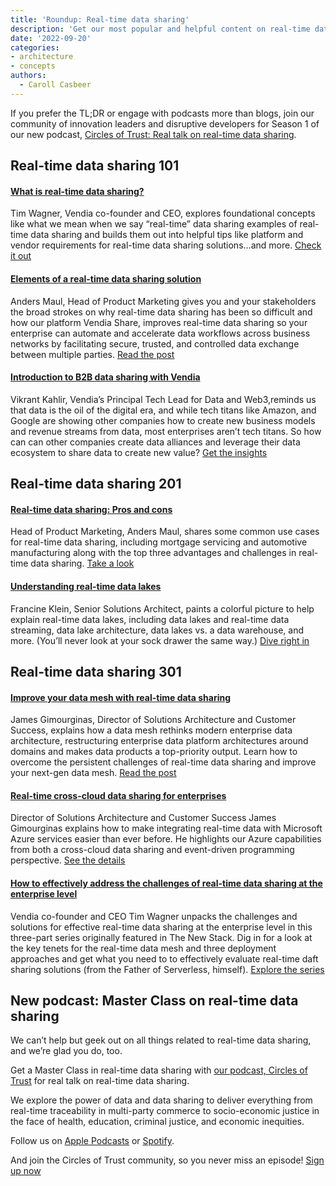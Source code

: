```yaml
---
title: 'Roundup: Real-time data sharing'
description: 'Get our most popular and helpful content on real-time data sharing, data lakes, and data mesh in this resource roundup.'
date: '2022-09-20'
categories:
- architecture
- concepts
authors:
  - Caroll Casbeer
---
```


If you prefer the TL;DR or engage with podcasts more than blogs, join our community of innovation leaders and disruptive developers for Season 1 of our new podcast, [Circles of Trust: Real talk on real-time data sharing](https://www.vendia.com/resources/circles-of-trust). 


## Real-time data sharing 101


#### [What is real-time data sharing?](https://www.vendia.com/blog/what-is-real-time-data-sharing)

Tim Wagner, Vendia co-founder and CEO, explores foundational concepts like what we mean when we say “real-time” data sharing examples of real-time data sharing and builds them out into helpful tips like platform and vendor requirements for real-time data sharing solutions…and more. [Check it out](https://www.vendia.com/blog/what-is-real-time-data-sharing)


#### [Elements of a real-time data sharing solution](https://www.vendia.com/blog/real-time-data-sharing-solution-elements) 

Anders Maul, Head of Product Marketing gives you and your stakeholders the broad strokes on why real-time data sharing has been so difficult and how our platform Vendia Share, improves real-time data sharing so your enterprise can automate and accelerate data workflows across business networks by facilitating secure, trusted, and controlled data exchange between multiple parties. [Read the post](https://www.vendia.com/blog/real-time-data-sharing-solution-elements)


#### [Introduction to B2B data sharing with Vendia](https://www.vendia.com/blog/b2b-data-sharing)

Vikrant Kahlir, Vendia’s Principal Tech Lead for Data and Web3, ​​reminds us that data is the oil of the digital era, and while tech titans like Amazon, and Google are showing other companies how to create new business models and revenue streams from data, most enterprises aren’t tech titans. So how can can other companies create data alliances and leverage their data ecosystem to share data to create new value? [Get the insights](https://www.vendia.com/blog/b2b-data-sharing)


## Real-time data sharing 201


#### [Real-time data sharing: Pros and cons](https://www.vendia.com/blog/real-time-data-sharing-pros-cons)

Head of Product Marketing, Anders Maul, shares some common use cases for real-time data sharing, including mortgage servicing and automotive manufacturing along with the top three advantages and challenges in real-time data sharing. [Take a look](https://www.vendia.com/blog/real-time-data-sharing-pros-cons)


#### [Understanding real-time data lakes](https://www.vendia.com/blog/understanding-real-time-data-lakes)

Francine Klein, Senior Solutions Architect, paints a colorful picture to help explain real-time data lakes, including data lakes and real-time data streaming, data lake architecture, data lakes vs. a data warehouse, and more. (You’ll never look at your sock drawer the same way.) [Dive right in](https://www.vendia.com/blog/understanding-real-time-data-lakes)


## Real-time data sharing 301


#### [Improve your data mesh with real-time data sharing](https://www.vendia.com/blog/improve-your-data-mesh)


James Gimourginas, Director of Solutions Architecture and Customer Success, explains how a data mesh rethinks modern enterprise data architecture, restructuring enterprise data platform architectures around domains and makes data products a top-priority output. Learn how to overcome the persistent challenges of real-time data sharing and improve your next-gen data mesh. [Read the post](https://www.vendia.com/blog/improve-your-data-mesh)


#### [Real-time cross-cloud data sharing for enterprises](https://www.vendia.com/blog/azure-eventing)


Director of Solutions Architecture and Customer Success James Gimourginas explains how to make integrating real-time data with Microsoft Azure services easier than ever before. He highlights our Azure capabilities from both a cross-cloud data sharing and event-driven programming perspective. [See the details](https://www.vendia.com/blog/azure-eventing)


#### [How to effectively address the challenges of real-time data sharing at the enterprise level](https://www.vendia.com/blog/real-time-data-sharing-challenges-for-enterprises)

Vendia co-founder and CEO Tim Wagner unpacks the challenges and solutions for effective real-time data sharing at the enterprise level in this three-part series originally featured in The New Stack. Dig in for a look at the key tenets for the real-time data mesh and three deployment approaches and get what you need to to effectively evaluate real-time daft sharing solutions (from the Father of Serverless, himself). [Explore the series](https://www.vendia.com/blog/real-time-data-sharing-challenges-for-enterprises)


## New podcast: Master Class on real-time data sharing

We can’t help but geek out on all things related to real-time data sharing, and we’re glad you do, too. 

Get a Master Class in real-time data sharing with [our podcast, Circles of Trust](https://www.vendia.com/resources/circles-of-trust) for real talk on real-time data sharing.

We explore the power of data and data sharing to deliver everything from real-time traceability in multi-party commerce to socio-economic justice in the face of health, education, criminal justice, and economic inequities.

Follow us on [Apple Podcasts](https://podcasts.apple.com/us/podcast/circles-of-trust/id1645908970) or [Spotify](https://open.spotify.com/show/49kZwowJkYxjceHIax2zxK?si=8cce88cf367b4ccf).

And join the Circles of Trust community, so you never miss an episode! [Sign up now](https://www.vendia.com/resources/circles-of-trust)
